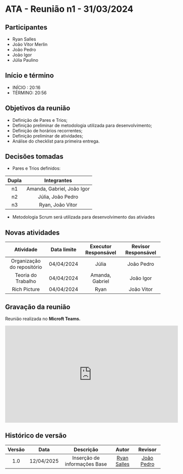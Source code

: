 # ATA - Reunião n1 - 31/03/2024

## Participantes
- Ryan Salles
- João Vitor Merlin
- João Pedro
- João Igor
- Júlia Paulino

## Início e término
- INÍCIO : 20:16
- TÉRMINO: 20:56

## Objetivos da reunião
- Definição de Pares e Trios;
- Definição preliminar de metodologia utilizada para desenvolvimento;
- Definição de horários recorrentes;
- Definição preliminar de atividades;
- Análise do checklist para primeira entrega.

## Decisões tomadas
- Pares e Trios definidos:

| Dupla | Integrantes |
|:----: | :---------: |
| n1    | Amanda, Gabriel, João Igor  |
| n2    | Júlia, João Pedro           |
| n3    | Ryan, João Vitor            |

- Metodologia Scrum será utilizada para desenvolvimento das ativiades

## Novas atividades

| Atividade                  |    Data limite   |  Executor Responsável | Revisor Responsável   | 
| :------------------------: | :--------------: | :-------------------: | :-------------------: |
| Organização do repositório | 04/04/2024       | Júlia                 |  João Pedro           |
| Teoria do Trabalho         | 04/04/2024       | Amanda, Gabriel       |  João Igor            |
| Rich Picture               | 04/04/2024       | Ryan                  |  João Vitor           |


## Gravação da reunião

Reunião realizada no **Microft Teams.**

<iframe width="560" height="315" src="https://www.youtube.com/embed/CPoSXiFMP-U?si=RsqHZOTjfRJFm6lX" title="YouTube video player" frameborder="0" allow="accelerometer; autoplay; clipboard-write; encrypted-media; gyroscope; picture-in-picture; web-share" referrerpolicy="strict-origin-when-cross-origin" allowfullscreen></iframe>

## Histórico de versão

| Versão |    Data    |            Descrição            |         Autor         |       Revisor     |
| :----: | :--------: | :-----------------------------: | :-------------------: | :---------------: |
|  1.0   | 12/04/2025 | Inserção de informações Base    | [Ryan Salles](https://github.com/RA-Salles) | [João Pedro](https://github.com/johnaopedro) |
